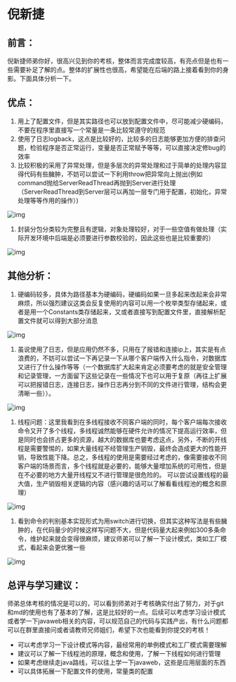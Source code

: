# 倪新捷

## 前言：

倪新捷师弟你好，很高兴见到你的考核，整体而言完成度较高，有亮点但是也有一些需要补足了解的点。整体的扩展性也很高，希望能在后端的路上接着看到你的身影。下面具体分析一下。

## 优点：

1. 用上了配置文件，但是其实路径也可以放到配置文件中，尽可能减少硬编码，不要在程序里直接写一个常量是一条比较常遵守的规范
2. 使用了日志logback，这点是比较好的，比较多的日志能够更加方便的排查问题，检验程序是否正常运行，变量是否正常赋予等等，可以直接决定修bug的效率
3. 比较积极的采用了异常处理，但是多层次的异常处理和过于简单的处理内容显得代码有些臃肿，不妨可以尝试一下利用throw把异常向上抛出(例如command抛给ServerReadThread再抛到Server进行处理（ServerReadThread到Server层可以再加一层专门用于配置，初始化，异常处理等等作用的操作）)

![img](https://pcn1gbta5bzn.feishu.cn/space/api/box/stream/download/asynccode/?code=NWY5M2M2OTA0NGY4MTZjOGUyOGEyNDUwNThkNmFjMDdfd3NwaW41d0pReXZ2cDdORE91SG5COUpRMkZtS0RBTGxfVG9rZW46RGFXUGJYalRqb1Q5RGZ4ZnU3VWNmM2w4bjRyXzE3NDU4NDA5OTc6MTc0NTg0NDU5N19WNA)

1. 封装分包分类较为完整且有逻辑，对象处理较好，对于一些空值有做处理（实际开发环境中后端是必须要进行参数校验的，因此这些也是比较重要的）

![img](https://pcn1gbta5bzn.feishu.cn/space/api/box/stream/download/asynccode/?code=NmI4OTMwMmY5MGJjZjczMTRmYWFlODQwNzRiNDI1ZTBfbWs3aE94UGZPeHVYNGR5dm5SdTBJQkZoQ3dvblVuTWZfVG9rZW46UEdvcWJXeE9Rb1h0YU54TEx4WGNOQllUblhlXzE3NDU4NDA5OTc6MTc0NTg0NDU5N19WNA)

## 其他分析：

1. 硬编码较多，具体为路径基本为硬编码，硬编码如果一旦多起来改起来会非常麻烦，所以强烈建议这类会反复使用的内容可以用一个枚举类型存储起来，或者是用一个Constants类存储起来，又或者直接写到配置文件里，直接解析配置文件就可以得到大部分消息

![img](https://pcn1gbta5bzn.feishu.cn/space/api/box/stream/download/asynccode/?code=MWNmZTc4MzkwNzJiYTg1ZmRmOWI0ZTMwMjUyZDFiNjFfOFh5OHNhM0FOMFdwZ3FjWTkzV3lBZklZS2FSYlpaYldfVG9rZW46UzhESWI1Rjlib0Z5ZFV4Y25pSGNhcWtUbmxkXzE3NDU4NDA5OTc6MTc0NTg0NDU5N19WNA)

1. 虽说使用了日志，但是应用仍然不多，只用在了报错和连接ip上，其实是有点浪费的，不妨可以尝试一下再记录一下从哪个客户端传入什么指令，对数据库又进行了什么操作等等（一个数据库扩大起来肯定必须要考虑的就是安全管理和记录管理，一方面留下这些记录在一些情况下也可以用于复原（再往上扩展可以把报错日志，连接日志，操作日志再分到不同的文件进行管理，结构会更清晰一些））。

![img](https://pcn1gbta5bzn.feishu.cn/space/api/box/stream/download/asynccode/?code=NzU3YmNkZWZlOGNjNzUxYWY0YWU1MDgyZTZhOGI2M2RfY3phUEpZWFpuNTNDRDVWTVF5eG5jZjhZaHR2QU5reExfVG9rZW46VTJ1ZGJsVUVvbzA5czd4eGRub2NlbjgybmhlXzE3NDU4NDA5OTc6MTc0NTg0NDU5N19WNA)

1. 线程问题：这里我看到在多线程接收不同客户端的同时，每个客户端每次接收命令又开了多个线程，多线程诚然能够在硬件允许的情况下提高运行效率，但是同时也会挤占更多的资源，越大的数据库也要考虑这点，另外，不断的开线程是需要警惕的，如果大量线程不经管理生产销毁，最终会造成更大的性能开销，导致性能下降。总之，多线程的使用是需要经过考虑的，像需要接收不同客户端的场景而言，多个线程就是必要的，能够大量增加系统的可用性，但是在不必要的地方大量开线程又不进行管理是很危险的。 可以尝试设置线程的最大值，生产销毁相关逻辑的内容（感兴趣的话可以了解看看线程池的概念和原理）

![img](https://pcn1gbta5bzn.feishu.cn/space/api/box/stream/download/asynccode/?code=YzY2ZjVjZTI4MDE4NWFjOTA1ODkyMjgxZjA2YjRkZjRfU0FEM2J2UXFmaUZNc1VFa3RPUUl4R0dLQ2JZZk1ua1lfVG9rZW46RDFDZWJHSmRab2V6dDV4NlVSMGNQQ3RWblNiXzE3NDU4NDA5OTc6MTc0NTg0NDU5N19WNA)

1. 看到命令的判别基本实现形式为用switch进行切换，但其实这种写法是有些臃肿的，在代码量少的时候这样写问题不大，但是代码量大起来例如300多条命令，维护起来就会变得很麻烦，建议师弟可以了解一下设计模式，类如工厂模式，看起来会更优雅一些

![img](https://pcn1gbta5bzn.feishu.cn/space/api/box/stream/download/asynccode/?code=YzQxYjJmZWE3NWMwZWRhYmY0Yjc0MTBiNGRlNzRhMTNfeHE0Zzl1bzNxcWF3UGNRZGxrTjZoazN6WHlFYk5ySWpfVG9rZW46TVRheWJ4Tnhrb1NvTW54cXltaGNBVE9TbjRkXzE3NDU4NDA5OTc6MTc0NTg0NDU5N19WNA)

## 总评与学习建议：

师弟总体考核的情况是可以的，可以看到师弟对于考核确实付出了努力，对于git和md的使用也有了基本的了解，这是比较好的一点。后续可以考虑学习设计模式或者学一下javaweb相关的内容，可以规范自己的代码与实践产出，有什么问题都可以在群里直接问或者请教师兄师姐们，希望下次也能看到你提交的考核！

- 可以考虑学习一下设计模式等内容，最经常用的单例模式和工厂模式需要理解
- 建议可以了解一下线程池的原理，概念和使用，了解一下线程如何进行管理
- 如果考虑继续走java路线，可以往上学一下javaweb，这些是应用层面的东西
- 可以具体拓展一下配置文件的使用，常量类的配置